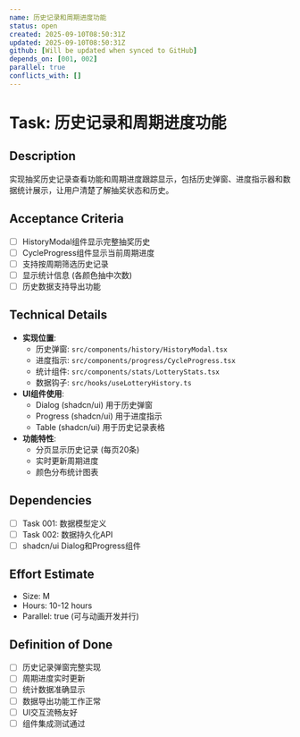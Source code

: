```yaml
---
name: 历史记录和周期进度功能
status: open
created: 2025-09-10T08:50:31Z
updated: 2025-09-10T08:50:31Z
github: [Will be updated when synced to GitHub]
depends_on: [001, 002]
parallel: true
conflicts_with: []
---
```


# Task: 历史记录和周期进度功能

## Description
实现抽奖历史记录查看功能和周期进度跟踪显示，包括历史弹窗、进度指示器和数据统计展示，让用户清楚了解抽奖状态和历史。

## Acceptance Criteria
- [ ] HistoryModal组件显示完整抽奖历史
- [ ] CycleProgress组件显示当前周期进度
- [ ] 支持按周期筛选历史记录
- [ ] 显示统计信息 (各颜色抽中次数)
- [ ] 历史数据支持导出功能

## Technical Details
- **实现位置**:
  - 历史弹窗: `src/components/history/HistoryModal.tsx`
  - 进度指示: `src/components/progress/CycleProgress.tsx`
  - 统计组件: `src/components/stats/LotteryStats.tsx`
  - 数据钩子: `src/hooks/useLotteryHistory.ts`
- **UI组件使用**:
  - Dialog (shadcn/ui) 用于历史弹窗
  - Progress (shadcn/ui) 用于进度指示
  - Table (shadcn/ui) 用于历史记录表格
- **功能特性**:
  - 分页显示历史记录 (每页20条)
  - 实时更新周期进度
  - 颜色分布统计图表

## Dependencies
- [ ] Task 001: 数据模型定义
- [ ] Task 002: 数据持久化API
- [ ] shadcn/ui Dialog和Progress组件

## Effort Estimate
- Size: M
- Hours: 10-12 hours
- Parallel: true (可与动画开发并行)

## Definition of Done
- [ ] 历史记录弹窗完整实现
- [ ] 周期进度实时更新
- [ ] 统计数据准确显示
- [ ] 数据导出功能工作正常
- [ ] UI交互流畅友好
- [ ] 组件集成测试通过